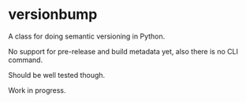 versionbump
===========

A class for doing semantic versioning in Python.

No support for pre-release and build metadata yet, also there is no
CLI command.

Should be well tested though.

Work in progress.
